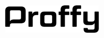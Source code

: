 <p align="center">
  <img alt="Proffy" src="/src/assets/images/logo2.svg" height="90px">
</p>
<p align="center>
  ![Proffy](./src/assets/images/layout01.png) ![Proffy](./src/assets/images/layout02.png)
</>
